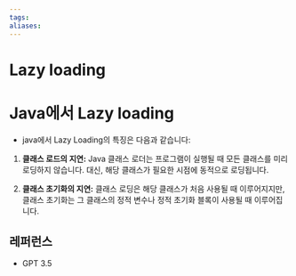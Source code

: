 ```yaml
---
tags: 
aliases:
---
```


# Lazy loading




# Java에서 Lazy loading
- java에서 Lazy Loading의 특징은 다음과 같습니다:

1. **클래스 로드의 지연:** Java 클래스 로더는 프로그램이 실행될 때 모든 클래스를 미리 로딩하지 않습니다. 대신, 해당 클래스가 필요한 시점에 동적으로 로딩됩니다.
    
2. **클래스 초기화의 지연:** 클래스 로딩은 해당 클래스가 처음 사용될 때 이루어지지만, 클래스 초기화는 그 클래스의 정적 변수나 정적 초기화 블록이 사용될 때 이루어집니다.



## 레퍼런스 
- GPT 3.5